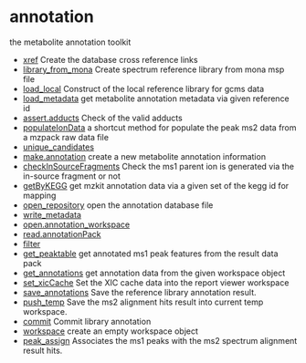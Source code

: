 ﻿# annotation

the metabolite annotation toolkit

+ [xref](annotation/xref.1) Create the database cross reference links
+ [library_from_mona](annotation/library_from_mona.1) Create spectrum reference library from mona msp file
+ [load_local](annotation/load_local.1) Construct of the local reference library for gcms data
+ [load_metadata](annotation/load_metadata.1) get metabolite annotation metadata via given reference id
+ [assert.adducts](annotation/assert.adducts.1) Check of the valid adducts
+ [populateIonData](annotation/populateIonData.1) a shortcut method for populate the peak ms2 data from a mzpack raw data file
+ [unique_candidates](annotation/unique_candidates.1) 
+ [make.annotation](annotation/make.annotation.1) create a new metabolite annotation information
+ [checkInSourceFragments](annotation/checkInSourceFragments.1) Check the ms1 parent ion is generated via the in-source fragment or not
+ [getByKEGG](annotation/getByKEGG.1) get mzkit annotation data via a given set of the kegg id for mapping
+ [open_repository](annotation/open_repository.1) open the annotation database file
+ [write_metadata](annotation/write_metadata.1) 
+ [open.annotation_workspace](annotation/open.annotation_workspace.1) 
+ [read.annotationPack](annotation/read.annotationPack.1) 
+ [filter](annotation/filter.1) 
+ [get_peaktable](annotation/get_peaktable.1) get annotated ms1 peak features from the result data pack
+ [get_annotations](annotation/get_annotations.1) get annotation data from the given workspace object
+ [set_xicCache](annotation/set_xicCache.1) Set the XIC cache data into the report viewer workspace
+ [save_annotations](annotation/save_annotations.1) Save the reference library annotation result.
+ [push_temp](annotation/push_temp.1) Save the ms2 alignment hits result into current temp workspace.
+ [commit](annotation/commit.1) Commit library annotation
+ [workspace](annotation/workspace.1) create an empty workspace object
+ [peak_assign](annotation/peak_assign.1) Associates the ms1 peaks with the ms2 spectrum alignment result hits.
